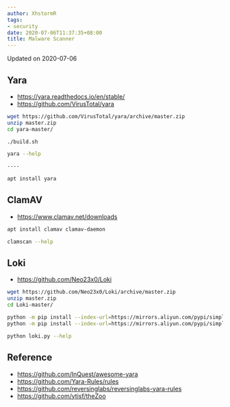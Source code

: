 ```yaml
---
author: XhstormR
tags:
- security
date: 2020-07-06T11:37:35+08:00
title: Malware Scanner
---
```


<!--more-->

Updated on 2020-07-06

>

## Yara
* https://yara.readthedocs.io/en/stable/
* https://github.com/VirusTotal/yara

```bash
wget https://github.com/VirusTotal/yara/archive/master.zip
unzip master.zip
cd yara-master/

./build.sh

yara --help

----

apt install yara
```

## ClamAV
* https://www.clamav.net/downloads

```bash
apt install clamav clamav-daemon

clamscan --help
```

## Loki
* https://github.com/Neo23x0/Loki

```bash
wget https://github.com/Neo23x0/Loki/archive/master.zip
unzip master.zip
cd Loki-master/

python -m pip install --index-url=https://mirrors.aliyun.com/pypi/simple/ --upgrade pip
python -m pip install --index-url=https://mirrors.aliyun.com/pypi/simple/ --upgrade -r requirements.txt

python loki.py --help
```

## Reference
* https://github.com/InQuest/awesome-yara
* https://github.com/Yara-Rules/rules
* https://github.com/reversinglabs/reversinglabs-yara-rules
* https://github.com/ytisf/theZoo
